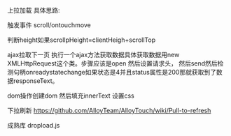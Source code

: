 上拉加载
具体思路:

触发事件 scroll/ontouchmove

判断height如果scrollpHeight=clientHeigh+scrollTop

ajax拉取下一页
执行一个ajax方法获取数据具体获取数据用new XMLHttpRequest这个类。步骤应该是open 然后设置请求头，
然后send然后检测句柄onreadystatechange如果状态是4并且status属性是200那就获取到了数据responseText。

dom操作创建dom
然后填充innerText
设置css




下拉刷新
https://github.com/AlloyTeam/AlloyTouch/wiki/Pull-to-refresh


成熟库
dropload.js